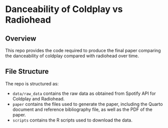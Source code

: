 # Danceability of Coldplay vs Radiohead

## Overview

This repo provides the code required to produce the final paper comparing the danceability of coldplay compared with radiohead over time. 


## File Structure

The repo is structured as:

-   `data/raw_data` contains the raw data as obtained from Spotify API for Coldplay and Radiohead.
-   `paper` contains the files used to generate the paper, including the Quarto document and reference bibliography file, as well as the PDF of the paper. 
-   `scripts` contains the R scripts used to download the data.


